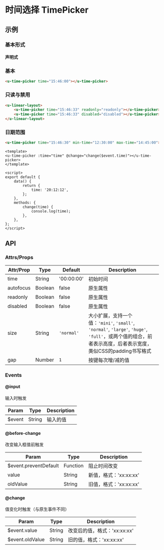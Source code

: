 # 时间选择 TimePicker

## 示例
### 基本形式

#### 声明式

### 基本
``` html
<u-time-picker time="15:46:00"></u-time-picker>
```

### 只读与禁用
``` html
<u-linear-layout>
    <u-time-picker time="15:46:33" readonly="readonly"></u-time-picker> 
    <u-time-picker time="15:46:33" disabled="disabled"></u-time-picker>
</u-linear-layout>
```

### 日期范围
``` html
<u-time-picker time="15:46:30" min-time="12:30:00" max-time="14:45:00"></u-time-picker>
```

``` vue
<template>
<u-time-picker :time="time" @change="change($event.time)"></u-time-picker>
</template>

<script>
export default {
	data() {
		return {
			time: '20:12:12',
		};
	},
    methods: {
        change(time) {
            console.log(time);
        },
    },
};
</script>
```

## API
### Attrs/Props

| Attr/Prop | Type | Default | Description |
| --------- | ---- | ------- | ----------- |
| time | String | '00:00:00' | 初始时间 |
| autofocus | Boolean | false | 原生属性 |
| readonly | Boolean | false | 原生属性 |
| disabled | Boolean | false | 原生属性 |
| size | String | `'normal'` | 大小扩展，支持一个值：`'mini'`, `'small'`, `'normal'`, `'large'`, `'huge'`, `'full'`，或两个值的组合，前者表示高度，后者表示宽度，类似CSS的padding书写格式 |
| gap | Number | `1` | 按键每次增/减的值 |

### Events

#### @input

输入时触发

| Param | Type | Description |
| ----- | ---- | ----------- |
| $event | String | 输入的值 |

#### @before-change

改变输入框值前触发

| Param | Type | Description |
| ----- | ---- | ----------- |
| $event.preventDefault | Function | 阻止时间改变 |
| value | String | 新值，格式：'xx:xx:xx' |
| oldValue | String | 旧值，格式：'xx:xx:xx' |

#### @change

值变化时触发（与原生事件不同）

| Param | Type | Description |
| ----- | ---- | ----------- |
| $event.value | String | 改变后的值，格式：'xx:xx:xx' |
| $event.oldValue | String | 旧的值，格式：'xx:xx:xx' |

